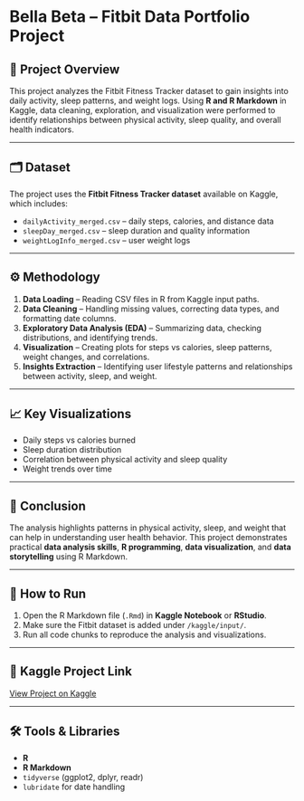 # Bella Beta – Fitbit Data Portfolio Project

## 📌 Project Overview
This project analyzes the Fitbit Fitness Tracker dataset to gain insights into daily activity, sleep patterns, and weight logs. Using **R and R Markdown** in Kaggle, data cleaning, exploration, and visualization were performed to identify relationships between physical activity, sleep quality, and overall health indicators.

---

## 🗂 Dataset
The project uses the **Fitbit Fitness Tracker dataset** available on Kaggle, which includes:  
- `dailyActivity_merged.csv` – daily steps, calories, and distance data  
- `sleepDay_merged.csv` – sleep duration and quality information  
- `weightLogInfo_merged.csv` – user weight logs  

---

## ⚙️ Methodology
1. **Data Loading** – Reading CSV files in R from Kaggle input paths.  
2. **Data Cleaning** – Handling missing values, correcting data types, and formatting date columns.  
3. **Exploratory Data Analysis (EDA)** – Summarizing data, checking distributions, and identifying trends.  
4. **Visualization** – Creating plots for steps vs calories, sleep patterns, weight changes, and correlations.  
5. **Insights Extraction** – Identifying user lifestyle patterns and relationships between activity, sleep, and weight.

---

## 📈 Key Visualizations
- Daily steps vs calories burned  
- Sleep duration distribution  
- Correlation between physical activity and sleep quality  
- Weight trends over time  

---

## 📝 Conclusion
The analysis highlights patterns in physical activity, sleep, and weight that can help in understanding user health behavior. This project demonstrates practical **data analysis skills**, **R programming**, **data visualization**, and **data storytelling** using R Markdown.

---

## 📂 How to Run
1. Open the R Markdown file (`.Rmd`) in **Kaggle Notebook** or **RStudio**.  
2. Make sure the Fitbit dataset is added under `/kaggle/input/`.  
3. Run all code chunks to reproduce the analysis and visualizations.

---

## 🔗 Kaggle Project Link
[View Project on Kaggle](https://www.kaggle.com/code/steffisilvia/bellabeta-project?scriptVersionId=265303999)

---

## 🛠 Tools & Libraries
- **R**  
- **R Markdown**  
- `tidyverse` (ggplot2, dplyr, readr)  
- `lubridate` for date handling
